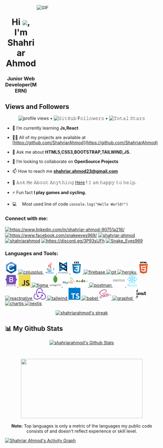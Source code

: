 <!-- <a href="#"><img align="right" width="50%" height="300px" src="image.gif"/></a> -->
<a target="_blank">
  <img align="right" height="280" width="400" alt="GIF" src="https://cdn.dribbble.com/users/260312/screenshots/2553737/antnodeskdb.gif">
</a>
<h1 color="red" align="center">Hi <img src="https://raw.githubusercontent.com/MartinHeinz/MartinHeinz/master/wave.gif" width="30px">, I'm Shahriar Ahmod </h1>
<h3 align="center">Junior Web Developer(MERN)</h3>

## Views and Followers

<p align="center">
  <img alt = "profile views" src="https://komarev.com/ghpvc/?username=ShahriarAhmod&style=flat&color=brightgreen"> • 
  <img alt="𝙶𝚒𝚝𝙷𝚞𝚋 F𝚘𝚕𝚕𝚘𝚠𝚎𝚛𝚜" src="https://img.shields.io/github/followers/ShahriarAhmod?label=Followers&style=social"> •   
  <img src="https://img.shields.io/github/stars/ShahriarAhmod?label=Stars" alt="𝚃𝚘𝚝𝚊𝚕 𝚂𝚝𝚊𝚛𝚜">
</p>

- 🌱 I’m currently learning **Js,React**

- 👨‍💻 All of my projects are available at [https://github.com/ShahriarAhmod](https://github.com/ShahriarAhmod)

- 💬 Ask me about **HTML5,CSS3,BOOTSTRAP,TAILWIND,JS.**

- 👯 I’m looking to collaborate on **OpenSource Projects**

- 📫 How to reach me **shahriar.ahmod23@gmail.com**

- 🔭 𝙰𝚜𝚔 𝙼𝚎 𝙰𝚋𝚘𝚞𝚝 𝙰𝚗𝚢𝚝𝚑𝚒𝚗𝚐 [Here](https://github.com/ShahriarAhmod/ShahriarAhmod/issues/new) ! 𝙸 𝚊𝚖 𝚑𝚊𝚙𝚙𝚢 𝚝𝚘 𝚑𝚎𝚕𝚙.

- ⚡ Fun fact **I play games and cycling.**

-  :computer: &emsp;Most used line of code `console.log("Hello World!")` 

<h3 align="left">Connect with me:</h3>
<p align="left">
<a href="https://linkedin.com/in/shahriar-ahmod-90751a216/" target="blank"><img align="center" src="https://raw.githubusercontent.com/rahuldkjain/github-profile-readme-generator/master/src/images/icons/Social/linked-in-alt.svg" alt="https://www.linkedin.com/in/shahriar-ahmod-90751a216/" height="30" width="40" /></a>
<a href="https://fb.com/snakeeyes969/" target="blank"><img align="center" src="https://raw.githubusercontent.com/rahuldkjain/github-profile-readme-generator/master/src/images/icons/Social/facebook.svg" alt="https://www.facebook.com/snakeeyes969/" height="30" width="40" /></a> <a href="https://stackoverflow.com/users/shahriar-ahmod" target="blank"><img align="center" src="https://raw.githubusercontent.com/rahuldkjain/github-profile-readme-generator/master/src/images/icons/Social/stack-overflow.svg" alt="shahriar-ahmod" height="30" width="40" /></a> <a href="https://codesandbox.com/shahriarahmod" target="blank"><img align="center" src="https://raw.githubusercontent.com/rahuldkjain/github-profile-readme-generator/master/src/images/icons/Social/codesandbox.svg" alt="shahriarahmod" height="30" width="40" /></a> <a href="https://discord.gg/snake_eyes#3475" target="blank"><img align="center" src="https://raw.githubusercontent.com/rahuldkjain/github-profile-readme-generator/master/src/images/icons/Social/discord.svg" alt="https://discord.gg/3P93sUFh" height="30" width="40" /></a> <a href="https://reddit.com/user/Snake_Eyes969" target="blank"><img align="center" src="https://raw.githubusercontent.com/rahuldkjain/github-profile-readme-generator/master/src/images/icons/Social/reddit.svg" alt="Snake_Eyes969" height="30" width="40" /></a>

</p>


<h3 align="left">Languages and Tools:</h3>
<p align="left"> <a href="https://www.cprogramming.com/" target="_blank" rel="noreferrer"> <img src="https://raw.githubusercontent.com/devicons/devicon/master/icons/c/c-original.svg" alt="c" width="40" height="40"/> </a> <a href="https://www.w3schools.com/cpp/" target="_blank" rel="noreferrer"> <img src="https://img.icons8.com/color/48/000000/c-plus-plus-logo.png" alt="cplusplus" width="40" height="40"/> <a href="https://www.java.com" target="_blank" rel="noreferrer"> <img src="https://raw.githubusercontent.com/devicons/devicon/master/icons/java/java-original.svg" alt="java" width="40" height="40"/>  <a href="https://backbonejs.org" target="_blank" rel="noreferrer"> <img src="https://raw.githubusercontent.com/devicons/devicon/master/icons/backbonejs/backbonejs-original-wordmark.svg" alt="backbonejs" width="40" height="40"/> </a> <a href="https://www.w3schools.com/css/" target="_blank" rel="noreferrer"> <img src="https://raw.githubusercontent.com/devicons/devicon/master/icons/css3/css3-original-wordmark.svg" alt="css3" width="40" height="40"/> </a> <a href="https://firebase.google.com/" target="_blank" rel="noreferrer"> <img src="https://www.vectorlogo.zone/logos/firebase/firebase-icon.svg" alt="firebase" width="40" height="40"/> </a> <a href="https://git-scm.com/" target="_blank" rel="noreferrer"> <img src="https://www.vectorlogo.zone/logos/git-scm/git-scm-icon.svg" alt="git" width="40" height="40"/> </a> <a href="https://heroku.com" target="_blank" rel="noreferrer"> <img src="https://www.vectorlogo.zone/logos/heroku/heroku-icon.svg" alt="heroku" width="40" height="40"/> </a> <a href="https://www.w3.org/html/" target="_blank" rel="noreferrer"> <img src="https://raw.githubusercontent.com/devicons/devicon/master/icons/html5/html5-original-wordmark.svg" alt="html5" width="40" height="40"/> <a href="https://getbootstrap.com" target="_blank" rel="noreferrer"> <img src="https://raw.githubusercontent.com/devicons/devicon/master/icons/bootstrap/bootstrap-plain-wordmark.svg" alt="bootstrap" width="40" height="40"/> </a>  <a href="https://developer.mozilla.org/en-US/docs/Web/JavaScript" target="_blank" rel="noreferrer"> <img src="https://raw.githubusercontent.com/devicons/devicon/master/icons/javascript/javascript-original.svg" alt="javascript" width="40" height="40"/> <a href="https://www.figma.com/" target="_blank" rel="noreferrer"> <img src="https://www.vectorlogo.zone/logos/figma/figma-icon.svg" alt="figma" width="40" height="40"/> </a> </a> <a href="https://www.mongodb.com/" target="_blank" rel="noreferrer"> <img src="https://raw.githubusercontent.com/devicons/devicon/master/icons/mongodb/mongodb-original-wordmark.svg" alt="mongodb" width="40" height="40"/> </a> <a href="https://www.mysql.com/" target="_blank" rel="noreferrer"> <img src="https://raw.githubusercontent.com/devicons/devicon/master/icons/mysql/mysql-original-wordmark.svg" alt="mysql" width="40" height="40"/> </a><a href="https://nodejs.org" target="_blank" rel="noreferrer"> <img src="https://raw.githubusercontent.com/devicons/devicon/master/icons/nodejs/nodejs-original-wordmark.svg" alt="nodejs" width="40" height="40"/> </a> <a href="https://postman.com" target="_blank"> <img src="https://www.vectorlogo.zone/logos/getpostman/getpostman-icon.svg" alt="postman" width="45" height="45"/> </a> <a href="https://expressjs.com" target="_blank" rel="noreferrer"> <img src="https://raw.githubusercontent.com/devicons/devicon/master/icons/express/express-original-wordmark.svg" alt="express" width="40" height="40"/> </a> <a href="https://reactjs.org/" target="_blank" rel="noreferrer"> <img src="https://raw.githubusercontent.com/devicons/devicon/master/icons/react/react-original-wordmark.svg" alt="react" width="40" height="40"/> </a> <a href="https://reactnative.dev/" target="_blank" rel="noreferrer"> <img src="https://reactnative.dev/img/header_logo.svg" alt="reactnative" width="40" height="40"/> </a> <a href="https://redux.js.org" target="_blank" rel="noreferrer"> <img src="https://raw.githubusercontent.com/devicons/devicon/master/icons/redux/redux-original.svg" alt="redux" width="40" height="40"/> </a> <a href="https://tailwindcss.com/" target="_blank" rel="noreferrer"> <img src="https://www.vectorlogo.zone/logos/tailwindcss/tailwindcss-icon.svg" alt="tailwind" width="40" height="40"/> </a> <a href="https://www.typescriptlang.org/" target="_blank" rel="noreferrer"> <img src="https://raw.githubusercontent.com/devicons/devicon/master/icons/typescript/typescript-original.svg" alt="typescript" width="40" height="40"/> </a> <a href="https://babeljs.io/" target="_blank" rel="noreferrer"> <img src="https://www.vectorlogo.zone/logos/babeljs/babeljs-icon.svg" alt="babel" width="40" height="40"/> </a> <a href="https://sass-lang.com" target="_blank" rel="noreferrer"> <img src="https://raw.githubusercontent.com/devicons/devicon/master/icons/sass/sass-original.svg" alt="sass" width="40" height="40"/> </a>  <a href="https://graphql.org" target="_blank" rel="noreferrer"> <img src="https://www.vectorlogo.zone/logos/graphql/graphql-icon.svg" alt="graphql" width="40" height="40"/> </a>  <a href="https://canvasjs.com" target="_blank" rel="noreferrer"> <img src="https://raw.githubusercontent.com/Hardik0307/Hardik0307/master/assets/canvasjs-charts.svg" alt="canvasjs" width="40" height="40"/> </a> <a href="https://www.chartjs.org" target="_blank" rel="noreferrer"> <img src="https://www.chartjs.org/media/logo-title.svg" alt="chartjs" width="40" height="40"/> </a> <a href="https://nextjs.org/" target="_blank" rel="noreferrer"> <img src="https://cdn.worldvectorlogo.com/logos/nextjs-2.svg" alt="nextjs" width="40" height="40"/> </a> </p>

  <p align="center">
    <a href="">
        <img title="🔥 Get streak stats for your profile at git.io/streak-stats" alt="shahriarahmod's streak" src="https://github-readme-streak-stats.herokuapp.com/?user=shahriarahmod&theme=black-ice&hide_border=true&stroke=0000&background=060A0CD0"/>
    </a>
</p>


## 📊 My Github Stats
  
  
 <p align="center">
    <a href="#"><img alt="shahriarahmod's Github Stats" src="https://github-readme-stats.vercel.app/api?username=shahriarahmod&show_icons=true&count_private=true&theme=react&hide_border=true&bg_color=0D1117" /></a></p>
  <br/>
  <p align="center">
    <a href="https://github.com/ShahriarAhmod">
    <img align="center" height="195px" width="400px" src="https://github-readme-stats.vercel.app/api/top-langs/?username=ShahriarAhmod&text_color=FFFFFF&title_color=0D11174&bg_color=0D1117&langs_count=15&layout=compact&hide_border=true" />
  </a>
  </br>
     </br>
  <b>Note:</b> Top languages is only a metric of the languages my public code consists of and doesn't reflect experience or skill level.
<br/>

<a href="https://github.com/ShahriarAhmod/github-readme-activity-graph"><img alt="Shahriar Ahmod's Activity Graph" src="https://activity-graph.herokuapp.com/graph?username=ShahriarAhmod&bg_color=0D1117&color=5BCDEC&line=5BCDEC&point=FFFFFF&hide_border=true" /></a>
 
 
